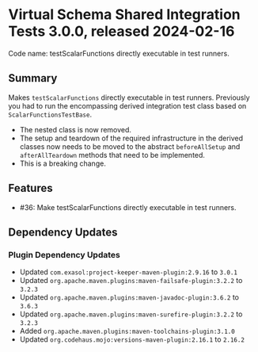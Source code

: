 # Virtual Schema Shared Integration Tests 3.0.0, released 2024-02-16

Code name: testScalarFunctions directly executable in test runners.

## Summary

Makes `testScalarFunctions` directly executable in test runners.
Previously you had to run the encompassing derived integration test class based on `ScalarFunctionsTestBase`.

- The nested class is now removed.
- The setup and teardown of the required infrastructure in the derived classes now needs to be moved to the abstract `beforeAllSetup` and `afterAllTeardown` methods that need to be implemented.
- This is a breaking change.

## Features

- #36: Make testScalarFunctions directly executable in test runners.

## Dependency Updates

### Plugin Dependency Updates

* Updated `com.exasol:project-keeper-maven-plugin:2.9.16` to `3.0.1`
* Updated `org.apache.maven.plugins:maven-failsafe-plugin:3.2.2` to `3.2.3`
* Updated `org.apache.maven.plugins:maven-javadoc-plugin:3.6.2` to `3.6.3`
* Updated `org.apache.maven.plugins:maven-surefire-plugin:3.2.2` to `3.2.3`
* Added `org.apache.maven.plugins:maven-toolchains-plugin:3.1.0`
* Updated `org.codehaus.mojo:versions-maven-plugin:2.16.1` to `2.16.2`
